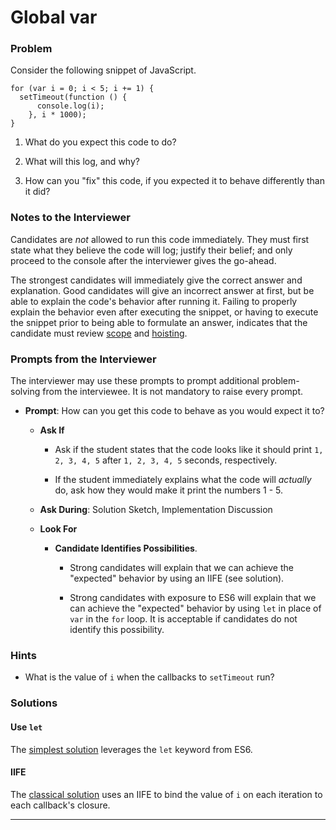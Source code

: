 # Global var

### Problem

Consider the following snippet of JavaScript.

```
for (var i = 0; i < 5; i += 1) {
  setTimeout(function () {
      console.log(i);
    }, i * 1000);
}
```

1. What do you expect this code to do?

2. What will this log, and why?

3. How can you "fix" this code, if you expected it to behave differently than it did?

### Notes to the Interviewer

Candidates are _not_ allowed to run this code immediately. They must first state what they believe the code will log; justify their belief; and only proceed to the console after the interviewer gives the go-ahead.

The strongest candidates will immediately give the correct answer and explanation. Good candidates will give an incorrect answer at first, but be able to explain the code's behavior after running it. Failing to properly explain the behavior even after executing the snippet, or having to execute the snippet prior to being able to formulate an answer, indicates that the candidate must review [scope](https://developer.mozilla.org/en-US/docs/Glossary/Scope) and [hoisting](https://developer.mozilla.org/en-US/docs/Glossary/Hoisting).

### Prompts from the Interviewer

The interviewer may use these prompts to prompt additional problem-solving from the interviewee. It is not mandatory to raise every prompt.

* **Prompt**: How can you get this code to behave as you would expect it to?

  * **Ask If**

    * Ask if the student states that the code looks like it should print `1, 2, 3, 4, 5` after `1, 2, 3, 4, 5` seconds, respectively.

    * If the student immediately explains what the code will _actually_ do, ask how they would make it print the numbers 1 - 5.

  * **Ask During**: Solution Sketch, Implementation Discussion

  * **Look For**

    * **Candidate Identifies Possibilities**.

      * Strong candidates will explain that we can achieve the "expected" behavior by using an IIFE (see solution).

      * Strong candidates with exposure to ES6 will explain that we can achieve the "expected" behavior by using `let` in place of `var` in the `for` loop. It is acceptable if candidates do not identify this possibility.

### Hints

* What is the value of `i` when the callbacks to `setTimeout` run?

### Solutions

#### Use `let`

The [simplest solution](Solved/let_solution.js) leverages the `let` keyword from ES6.

#### IIFE

The [classical solution](Solved/closure_solution.js) uses an IIFE to bind the value of `i` on each iteration to each callback's closure.

- - -
